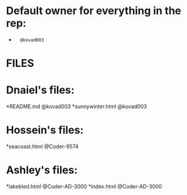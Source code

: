 # Default owner for everything in the rep:

-       @kovad003

# FILES

# Dnaiel's files:

\*README.md @kovad003
\*sunnywinter.html @kovad003

# Hossein's files:

\*seacoast.html @Coder-9574

# Ashley's files:

\*lakebled.html @Coder-AD-3000
\*index.html @Coder-AD-3000
